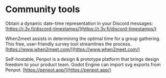 # Community tools

Obtain a dynamic date-time representation in your Discord messages: [https://r.3v.fi/discord-timestamps/](https://r.3v.fi/discord-timestamps/)

When2meet assists in determining the optimal time for a group gathering. This free, user-friendly survey tool streamlines the process. [https://www.when2meet.com/](https://www.when2meet.com/)

Self-hostable, Penpot is a design & prototype platform that brings design freedom to your product team. Godot Engine can import svg exports from Penpot. [https://penpot.app/](https://penpot.app/)